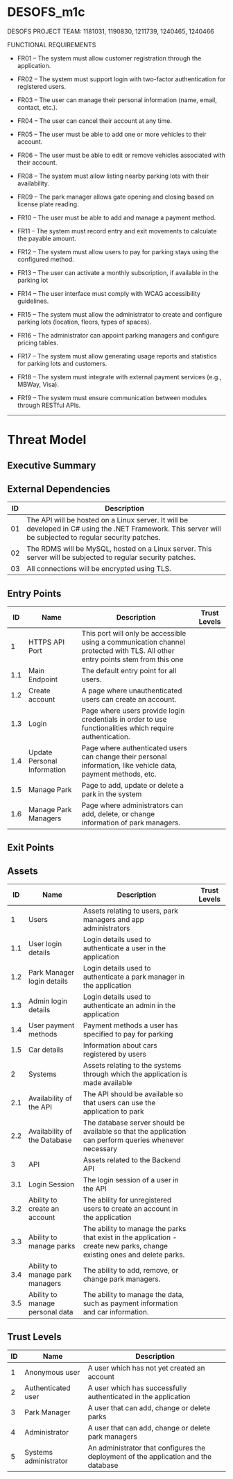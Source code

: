 # DESOFS_m1c
DESOFS PROJECT TEAM: 1181031, 1190830, 1211739, 1240465, 1240466

FUNCTIONAL REQUIREMENTS
* FR01 – The system must allow customer registration through the application.

* FR02 – The system must support login with two-factor authentication for registered users.

* FR03 – The user can manage their personal information (name, email, contact, etc.).

* FR04 – The user can cancel their account at any time.

* FR05 – The user must be able to add one or more vehicles to their account.

* FR06 – The user must be able to edit or remove vehicles associated with their account.

* FR08 – The system must allow listing nearby parking lots with their availability.

* FR09 – The park manager allows gate opening and closing based on license plate reading.

* FR10 – The user must be able to add and manage a payment method.

* FR11 – The system must record entry and exit movements to calculate the payable amount.

* FR12 – The system must allow users to pay for parking stays using the configured method.

* FR13 – The user can activate a monthly subscription, if available in the parking lot

* FR14 – The user interface must comply with WCAG accessibility guidelines.

* FR15 – The system must allow the administrator to create and configure parking lots (location, floors, types of spaces).

* FR16 – The administrator can appoint parking managers and configure pricing tables.

* FR17 – The system must allow generating usage reports and statistics for parking lots and customers.

* FR18 – The system must integrate with external payment services (e.g., MBWay, Visa).

* FR19 – The system must ensure communication between modules through RESTful APIs.
----
# Threat Model

## Executive Summary

## External Dependencies

| ID | Description                                                                                                                                                  |
|----|--------------------------------------------------------------------------------------------------------------------------------------------------------------|
| 01 | The API will be hosted on a Linux server. It will be developed in C# using the .NET Framework. This server will be subjected to regular security patches.    |
| 02 | The RDMS will be MySQL, hosted on a Linux server. This server will be subjected to regular security patches.                                                 |
| 03 | All connections will be encrypted using TLS.                                                                                                                 |

## Entry Points

| ID  | Name                        | Description                                                                                                                   | Trust Levels |
|-----|-----------------------------|-------------------------------------------------------------------------------------------------------------------------------|--------------|
| 1   | HTTPS API Port              | This port will only be accessible using a communication channel protected with TLS. All other entry points stem from this one |              |
| 1.1 | Main Endpoint               | The default entry point for all users.                                                                                        |              |
| 1.2 | Create account              | A page where unauthenticated users can create an account.                                                                     |              |
| 1.3 | Login                       | Page where users provide login credentials in order to use functionalities which require authentication.                      |              |
| 1.4 | Update Personal Information | Page where authenticated users can change their personal information, like vehicle data, payment methods, etc.                |              |
| 1.5 | Manage Park                 | Page to add, update or delete a park in the system                                                                            |              |
| 1.6 | Manage Park Managers        | Page where administrators can add, delete, or change information of park managers.                                            |              |

## Exit Points

## Assets

| ID  | Name                            | Description                                                                                                              | Trust Levels |
|-----|---------------------------------|--------------------------------------------------------------------------------------------------------------------------|--------------|
| 1   | Users                           | Assets relating to users, park managers and app administrators                                                           |              |
| 1.1 | User login details              | Login details used to authenticate a user in the application                                                             |              |
| 1.2 | Park Manager login details      | Login details used to authenticate a park manager in the application                                                     |              |
| 1.3 | Admin login details             | Login details used to authenticate an admin in the application                                                           |              |
| 1.4 | User payment methods            | Payment methods a user has specified to pay for parking                                                                  |              |
| 1.5 | Car details                     | Information about cars registered by users                                                                               |              |
| 2   | Systems                         | Assets relating to the systems through which the application is made available                                           |              |
| 2.1 | Availability of the API         | The API should be available so that users can use the application to park                                                |              |
| 2.2 | Availability of the Database    | The database server should be available so that the application can perform queries whenever necessary                   |              |
| 3   | API                             | Assets related to the Backend API                                                                                        |              |
| 3.1 | Login Session                   | The login session of a user in the API                                                                                   |              |
| 3.2 | Ability to create an account    | The ability for unregistered users to create an account in the application                                               |              |
| 3.3 | Ability to manage parks         | The ability to manage the parks that exist in the application - create new parks, change existing ones and delete parks. |              |
| 3.4 | Ability to manage park managers | The ability to add, remove, or change park managers.                                                                     |              |
| 3.5 | Ability to manage personal data | The ability to manage the data, such as payment information and car information.                                         |              |

## Trust Levels

| ID | Name                  | Description                                                                         |
|----|-----------------------|-------------------------------------------------------------------------------------|
| 1  | Anonymous user        | A user which has not yet created an account                                         |
| 2  | Authenticated user    | A user which has successfully authenticated in the application                      |
| 3  | Park Manager          | A user that can add, change or delete parks                                         |
| 4  | Administrator         | A user that can add, change or delete park managers                                 |
| 5  | Systems administrator | An administrator that configures the deployment of the application and the database |

